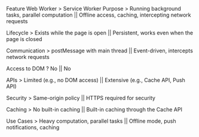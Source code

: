 
Feature 	Web Worker >	Service Worker
Purpose	  >  Running background tasks, parallel computation || 	Offline access, caching, intercepting network requests

Lifecycle	> Exists while the page is open	               ||   Persistent, works even when the page is closed

Communication >	postMessage with main thread	           || Event-driven, intercepts network requests

Access to DOM ?	No	                                    || No

APIs	> Limited (e.g., no DOM access)	                || Extensive (e.g., Cache API, Push API)

Security >	Same-origin policy	                        || HTTPS required for security

Caching >  No built-in caching	                        || Built-in caching through the Cache API

Use Cases	> Heavy computation, parallel tasks	        || Offline mode, push notifications, caching